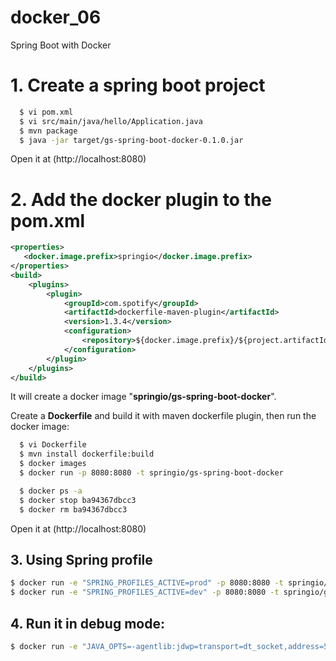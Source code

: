 # docker_06
Spring Boot with Docker

# 1. Create a spring boot project
```bash
  $ vi pom.xml
  $ vi src/main/java/hello/Application.java
  $ mvn package
  $ java -jar target/gs-spring-boot-docker-0.1.0.jar
```
Open it at (http://localhost:8080)

# 2. Add the docker plugin to the pom.xml
```xml
<properties>
   <docker.image.prefix>springio</docker.image.prefix>
</properties>
<build>
    <plugins>
        <plugin>
            <groupId>com.spotify</groupId>
            <artifactId>dockerfile-maven-plugin</artifactId>
            <version>1.3.4</version>
            <configuration>
                <repository>${docker.image.prefix}/${project.artifactId}</repository>
            </configuration>
        </plugin>
    </plugins>
</build>
```

It will create a docker image "**springio/gs-spring-boot-docker**".

Create a __Dockerfile__ and build it with maven dockerfile plugin, then run the docker image:
```bash
  $ vi Dockerfile
  $ mvn install dockerfile:build
  $ docker images
  $ docker run -p 8080:8080 -t springio/gs-spring-boot-docker

  $ docker ps -a
  $ docker stop ba94367dbcc3
  $ docker rm ba94367dbcc3
```
Open it at (http://localhost:8080)

## 3. Using Spring profile
```bash
$ docker run -e "SPRING_PROFILES_ACTIVE=prod" -p 8080:8080 -t springio/gs-spring-boot-docker
$ docker run -e "SPRING_PROFILES_ACTIVE=dev" -p 8080:8080 -t springio/gs-spring-boot-docker
```

## 4. Run it in debug mode:
```bash
$ docker run -e "JAVA_OPTS=-agentlib:jdwp=transport=dt_socket,address=5005,server=y,suspend=n" -p 8080:8080 -p 5005:5005 -t springio/gs-spring-boot-docker
```
